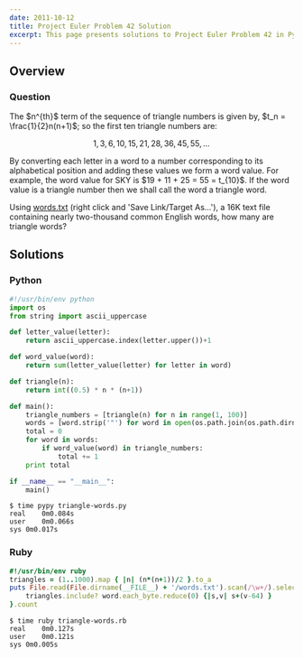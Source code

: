 ```yaml
---
date: 2011-10-12
title: Project Euler Problem 42 Solution
excerpt: This page presents solutions to Project Euler Problem 42 in Python and Ruby.
---
```



## Overview


### Question

<p>
The $n^{th}$ term of the sequence of triangle numbers is given by, $t_n = \frac{1}{2}n(n+1)$; so the first ten triangle numbers are:</p>

$$1, 3, 6, 10, 15, 21, 28, 36, 45, 55, \dots$$

<p>By converting each letter in a word to a number corresponding to its alphabetical position and adding these values we form a word value. For example, the word value for SKY is $19 + 11 + 25 = 55 = t_{10}$. If the word value is a triangle number then we shall call the word a triangle word.</p>

<p>Using <a href="http://projecteuler.net/project/words.txt">words.txt</a> (right click and 'Save Link/Target As...'), a 16K text file containing nearly two-thousand common English words, how many are triangle words?</p>







## Solutions

### Python

```python
#!/usr/bin/env python
import os
from string import ascii_uppercase

def letter_value(letter):
    return ascii_uppercase.index(letter.upper())+1

def word_value(word):
    return sum(letter_value(letter) for letter in word)

def triangle(n):
    return int((0.5) * n * (n+1))

def main():
    triangle_numbers = [triangle(n) for n in range(1, 100)]
    words = [word.strip('"') for word in open(os.path.join(os.path.dirname(__file__), 'words.txt')).read().split(',')]
    total = 0
    for word in words:
        if word_value(word) in triangle_numbers:
            total += 1
    print total

if __name__ == "__main__":
    main()

```


```
$ time pypy triangle-words.py
real	0m0.084s
user	0m0.066s
sys	0m0.017s
```



### Ruby

```ruby
#!/usr/bin/env ruby
triangles = (1..1000).map { |n| (n*(n+1))/2 }.to_a
puts File.read(File.dirname(__FILE__) + '/words.txt').scan(/\w+/).select { |word|
	triangles.include? word.each_byte.reduce(0) {|s,v| s+(v-64) }
}.count

```


```
$ time ruby triangle-words.rb
real	0m0.127s
user	0m0.121s
sys	0m0.005s
```


